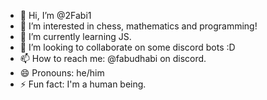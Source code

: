 - 👋 Hi, I’m @2Fabi1
- 👀 I’m interested in chess, mathematics and programming!
- 🌱 I’m currently learning JS.
- 💞️ I’m looking to collaborate on some discord bots :D
- 📫 How to reach me: @fabudhabi on discord.
- 😄 Pronouns: he/him
- ⚡ Fun fact: I'm a human being.

<!---
2Fabi1/2Fabi1 is a ✨ special ✨ repository because its `README.md` (this file) appears on your GitHub profile.
You can click the Preview link to take a look at your changes.
--->
